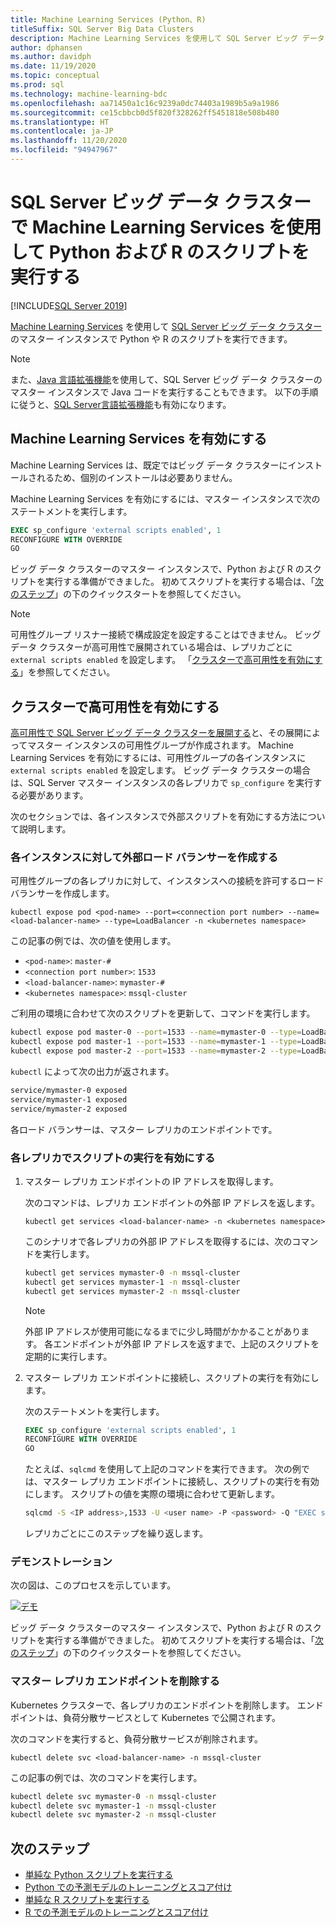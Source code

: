 ```yaml
---
title: Machine Learning Services (Python、R)
titleSuffix: SQL Server Big Data Clusters
description: Machine Learning Services を使用して SQL Server ビッグ データ クラスターのマスター インスタンスで Python や R のスクリプトを実行する方法について説明します。
author: dphansen
ms.author: davidph
ms.date: 11/19/2020
ms.topic: conceptual
ms.prod: sql
ms.technology: machine-learning-bdc
ms.openlocfilehash: aa71450a1c16c9239a0dc74403a1989b5a9a1986
ms.sourcegitcommit: ce15cbbcb0d5f820f328262ff5451818e508b480
ms.translationtype: HT
ms.contentlocale: ja-JP
ms.lasthandoff: 11/20/2020
ms.locfileid: "94947967"
---
```

# <a name="run-python-and-r-scripts-with-machine-learning-services-on-sql-server-big-data-clusters"></a>SQL Server ビッグ データ クラスターで Machine Learning Services を使用して Python および R のスクリプトを実行する

[!INCLUDE[SQL Server 2019](../includes/applies-to-version/sqlserver2019.md)]

[Machine Learning Services](../machine-learning/index.yml) を使用して [SQL Server ビッグ データ クラスター](big-data-cluster-overview.md)のマスター インスタンスで Python や R のスクリプトを実行できます。

> [!NOTE]
> また、[Java 言語拡張機能](../language-extensions/java-overview.md)を使用して、SQL Server ビッグ データ クラスターのマスター インスタンスで Java コードを実行することもできます。 以下の手順に従うと、[SQL Server言語拡張機能](../language-extensions/language-extensions-overview.md)も有効になります。

## <a name="enable-machine-learning-services"></a>Machine Learning Services を有効にする

Machine Learning Services は、既定ではビッグ データ クラスターにインストールされるため、個別のインストールは必要ありません。

Machine Learning Services を有効にするには、マスター インスタンスで次のステートメントを実行します。

```sql
EXEC sp_configure 'external scripts enabled', 1
RECONFIGURE WITH OVERRIDE
GO
```

ビッグ データ クラスターのマスター インスタンスで、Python および R のスクリプトを実行する準備ができました。 初めてスクリプトを実行する場合は、「[次のステップ](#next-steps)」の下のクイックスタートを参照してください。

>[!NOTE]
>可用性グループ リスナー接続で構成設定を設定することはできません。 ビッグ データ クラスターが高可用性で展開されている場合は、レプリカごとに `external scripts enabled` を設定します。 「[クラスターで高可用性を有効にする](#enable-on-cluster-with-high-availability)」を参照してください。

## <a name="enable-on-cluster-with-high-availability"></a>クラスターで高可用性を有効にする

[高可用性で SQL Server ビッグ データ クラスターを展開する](deployment-high-availability.md)と、その展開によってマスター インスタンスの可用性グループが作成されます。 Machine Learning Services を有効にするには、可用性グループの各インスタンスに `external scripts enabled` を設定します。 ビッグ データ クラスターの場合は、SQL Server マスター インスタンスの各レプリカで `sp_configure` を実行する必要があります。

次のセクションでは、各インスタンスで外部スクリプトを有効にする方法について説明します。

### <a name="create-an-external-load-balancer-for-each-instance"></a>各インスタンスに対して外部ロード バランサーを作成する

可用性グループの各レプリカに対して、インスタンスへの接続を許可するロード バランサーを作成します。 

`kubectl expose pod <pod-name> --port=<connection port number> --name=<load-balancer-name> --type=LoadBalancer -n <kubernetes namespace>`

この記事の例では、次の値を使用します。

- `<pod-name>`: `master-#`
- `<connection port number>`: `1533`
- `<load-balancer-name>`: `mymaster-#`
- `<kubernetes namespace>`: `mssql-cluster`

ご利用の環境に合わせて次のスクリプトを更新して、コマンドを実行します。

```bash
kubectl expose pod master-0 --port=1533 --name=mymaster-0 --type=LoadBalancer -n mssql-cluster 
kubectl expose pod master-1 --port=1533 --name=mymaster-1 --type=LoadBalancer -n mssql-cluster
kubectl expose pod master-2 --port=1533 --name=mymaster-2 --type=LoadBalancer -n mssql-cluster 
```

`kubectl` によって次の出力が返されます。

```bash
service/mymaster-0 exposed
service/mymaster-1 exposed
service/mymaster-2 exposed
```

各ロード バランサーは、マスター レプリカのエンドポイントです。

### <a name="enable-script-execution-on-each-replica"></a>各レプリカでスクリプトの実行を有効にする

1. マスター レプリカ エンドポイントの IP アドレスを取得します。

   次のコマンドは、レプリカ エンドポイントの外部 IP アドレスを返します。 

   `kubectl get services <load-balancer-name> -n <kubernetes namespace>`

   このシナリオで各レプリカの外部 IP アドレスを取得するには、次のコマンドを実行します。

   ```bash
   kubectl get services mymaster-0 -n mssql-cluster
   kubectl get services mymaster-1 -n mssql-cluster
   kubectl get services mymaster-2 -n mssql-cluster
   ```

   >[!NOTE]
   > 外部 IP アドレスが使用可能になるまでに少し時間がかかることがあります。 各エンドポイントが外部 IP アドレスを返すまで、上記のスクリプトを定期的に実行します。

1. マスター レプリカ エンドポイントに接続し、スクリプトの実行を有効にします。

    次のステートメントを実行します。

    ```sql
    EXEC sp_configure 'external scripts enabled', 1
    RECONFIGURE WITH OVERRIDE
    GO
    ```

   たとえば、`sqlcmd` を使用して上記のコマンドを実行できます。 次の例では、マスター レプリカ エンドポイントに接続し、スクリプトの実行を有効にします。 スクリプトの値を実際の環境に合わせて更新します。

   ```bash
   sqlcmd -S <IP address>,1533 -U <user name> -P <password> -Q "EXEC sp_configure 'external scripts enabled', 1; RECONFIGURE WITH OVERRIDE;"
   ```

   レプリカごとにこのステップを繰り返します。

### <a name="demonstration"></a>デモンストレーション

次の図は、このプロセスを示しています。

[![デモ](media/machine-learning-services/example-kube-enable-scripts.png "Kubernetes でのデモンストレーション対応機能")](media/machine-learning-services/example-kube-enable-scripts.png#lightbox)

ビッグ データ クラスターのマスター インスタンスで、Python および R のスクリプトを実行する準備ができました。 初めてスクリプトを実行する場合は、「[次のステップ](#next-steps)」の下のクイックスタートを参照してください。

### <a name="delete-the-master-replica-endpoints"></a>マスター レプリカ エンドポイントを削除する

Kubernetes クラスターで、各レプリカのエンドポイントを削除します。 エンドポイントは、負荷分散サービスとして Kubernetes で公開されます。

次のコマンドを実行すると、負荷分散サービスが削除されます。

`kubectl delete svc <load-balancer-name> -n mssql-cluster`

この記事の例では、次のコマンドを実行します。

```bash
kubectl delete svc mymaster-0 -n mssql-cluster
kubectl delete svc mymaster-1 -n mssql-cluster
kubectl delete svc mymaster-2 -n mssql-cluster
```

## <a name="next-steps"></a>次のステップ

+ [単純な Python スクリプトを実行する](../machine-learning/tutorials/quickstart-python-create-script.md?toc=/sql/toc.json)
+ [Python での予測モデルのトレーニングとスコア付け](../machine-learning/tutorials/quickstart-python-train-score-model.md?toc=/sql/toc.json)
+ [単純な R スクリプトを実行する](../machine-learning/tutorials/quickstart-r-create-script.md?toc=/sql/toc.json)
+ [R での予測モデルのトレーニングとスコア付け](../machine-learning/tutorials/quickstart-r-train-score-model.md?toc=/sql/toc.json)
